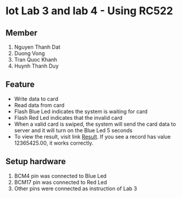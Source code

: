 # Iot Lab 3 and lab 4 - Using RC522

## Member

1. Nguyen Thanh Dat
2. Duong Vong
3. Tran Quoc Khanh
4. Huynh Thanh Duy

## Feature

- Write data to card
- Read data from card
- Flash Blue Led indicates the system is waiting for card
- Flash Red Led indicates that the invalid card
- When a valid card is swiped, the system will send the card data to server and it will turn on the Blue Led 5 seconds
- To view the result, visit link [Result](http://demo1.chipfc.com/SensorValue/List/7). If you see a record has value 12365425.00, it works correctly.

## Setup hardware

1. BCM4 pin was connected to Blue Led
2. BCM17 pin was connected to Red Led
3. Other pins were connected as instruction of Lab 3